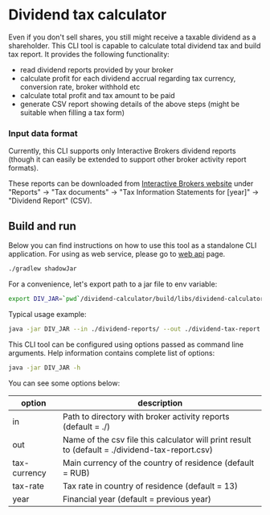 # Dividend tax calculator

Even if you don't sell shares, you still might receive a taxable dividend as a shareholder.
This CLI tool is capable to calculate total dividend tax and build tax report.
It provides the following functionality:

* read dividend reports provided by your broker
* calculate profit for each dividend accrual regarding tax currency, conversion rate, broker withhold etc
* calculate total profit and tax amount to be paid
* generate CSV report showing details of the above steps (might be suitable when filling a tax form)

### Input data format
Currently, this CLI supports only Interactive Brokers dividend reports
(though it can easily be extended to support other broker activity report formats).  

These reports can be downloaded from [Interactive Brokers website](https://www.interactivebrokers.co.uk/)
under "Reports" -> "Tax documents" -> "Tax Information Statements for [year]" -> "Dividend Report" (CSV).


## Build and run

Below you can find instructions on how to use this tool as a standalone CLI application. For using as web service, please
go to [web api](../tax-calculator-api) page.

```bash
./gradlew shadowJar
```
For a convenience, let's export path to a jar file to env variable:
```bash
export DIV_JAR=`pwd`/dividend-calculator/build/libs/dividend-calculator-0.0.1-SNAPSHOT-all.jar
```

Typical usage example:
```bash
java -jar DIV_JAR --in ./dividend-reports/ --out ./dividend-tax-report.csv --tax-currency RUB --tax-rate 13 --year 2020
```

This CLI tool can be configured using options passed as command line arguments.
Help information contains complete list of options:
```bash
java -jar DIV_JAR -h
```

You can see some options below:

| option       | description                                                                                        |
|--------------|----------------------------------------------------------------------------------------------------|
| in           | Path to directory with broker activity reports (default = ./)                                      |
| out          | Name of the csv file this calculator will print result to (default = ./dividend-tax-report.csv)    |
| tax-currency | Main currency of the country of residence (default = RUB)                                          |
| tax-rate     | Tax rate in country of residence (default = 13)                                                    |
| year         | Financial year (default = previous year)                                                           |

